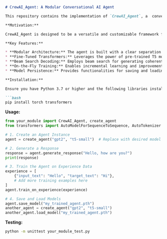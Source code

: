```markdown
# CrewAI_Agent: A Modular Conversational AI Agent

This repository contains the implementation of `CrewAI_Agent`, a  conversational AI agent built upon the foundation of fine-tuned T5 (Text-to-Text Transfer Transformer) models. 

**Motivation:**

CrewAI_Agent is designed to be a versatile and customizable framework for building conversational agents.  

**Key Features:**

* **Modular Architecture:** The agent is built with a clear separation of concerns, allowing for easy integration and customization of different components, such as the transformer model, tokenizer, and training dataset.
* **Fine-Tuned Transformers:** Leverages the power of pre-trained T5 models, adapted and fine-tuned for specific conversational tasks.
* **Beam Search Decoding:** Employs beam search for generating coherent and contextually relevant responses.
* **On-the-Fly Training:** Enables incremental learning and improvement through online training on new experiences.
* **Model Persistence:** Provides functionalities for saving and loading trained models, facilitating model sharing and reuse.

**Installation:**

Ensure you have Python 3.7 or higher and the following libraries installed:

```bash
pip install torch transformers
```

**Usage:**

```python
from your_module import CrewAI_Agent, create_agent
from transformers import AutoModelForSequenceToSequence, AutoTokenizer

# 1. Create an Agent Instance
agent = create_agent("gpt2", "t5-small")  # Replace with desired model names

# 2. Generate a Response
response = agent.generate_response("Hello, how are you?")
print(response)

# 3. Train the Agent on Experience Data
experience = [
    {"input_text": "Hello", "target_text": "Hi"},
    # Add more training examples here
]
agent.train_on_experience(experience)

# 4. Save and Load Models 
agent.save_model("my_trained_agent.pth")  
another_agent = create_agent("gpt2", "t5-small")
another_agent.load_model("my_trained_agent.pth") 
```

**Testing:**

```bash
python -m unittest your_module_test.py 
```


```